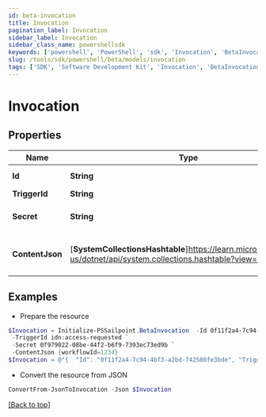 ```yaml
---
id: beta-invocation
title: Invocation
pagination_label: Invocation
sidebar_label: Invocation
sidebar_class_name: powershellsdk
keywords: ['powershell', 'PowerShell', 'sdk', 'Invocation', 'BetaInvocation'] 
slug: /tools/sdk/powershell/beta/models/invocation
tags: ['SDK', 'Software Development Kit', 'Invocation', 'BetaInvocation']
---
```



# Invocation

## Properties

Name | Type | Description | Notes
------------ | ------------- | ------------- | -------------
**Id** | **String** | Invocation ID | [optional] 
**TriggerId** | **String** | Trigger ID | [optional] 
**Secret** | **String** | Unique invocation secret. | [optional] 
**ContentJson** | [**SystemCollectionsHashtable**]https://learn.microsoft.com/en-us/dotnet/api/system.collections.hashtable?view=net-9.0 | JSON map of invocation metadata. | [optional] 

## Examples

- Prepare the resource
```powershell
$Invocation = Initialize-PSSailpoint.BetaInvocation  -Id 0f11f2a4-7c94-4bf3-a2bd-742580fe3bde `
 -TriggerId idn:access-requested `
 -Secret 0f979022-08be-44f2-b6f9-7393ec73ed9b `
 -ContentJson {workflowId=1234}
$Invocation = @"{  "Id": "0f11f2a4-7c94-4bf3-a2bd-742580fe3bde", "TriggerId": "idn:access-requested", "Secret": "0f979022-08be-44f2-b6f9-7393ec73ed9b", "ContentJson": {"workflowId": "1234}" }}"@
```

- Convert the resource from JSON
```powershell
ConvertFrom-JsonToInvocation -Json $Invocation
```


[[Back to top]](#) 

